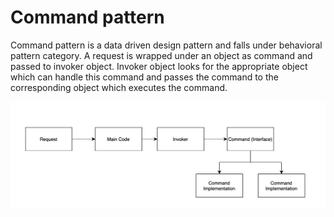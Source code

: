 # Command pattern
 
 Command pattern is a data driven design pattern and falls under behavioral pattern category.
 A request is wrapped under an object as command and passed to invoker object. Invoker object
 looks for the appropriate object which can handle this command and passes the command to the
 corresponding object which executes the command.
 
 ![Command Design Pattern](src/tech/marcusvieira/behavioral/command/command.png)
 